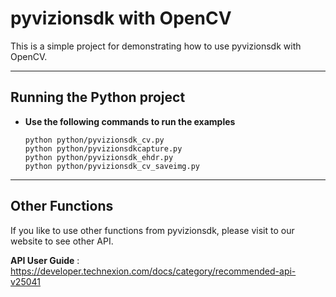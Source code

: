 # pyvizionsdk with OpenCV
This is a simple project for demonstrating how to use pyvizionsdk with OpenCV.

---

## Running the Python project

- **Use the following commands to run the examples**
    ```
    python python/pyvizionsdk_cv.py
    python python/pyvizionsdkcapture.py
    python python/pyvizionsdk_ehdr.py
    python python/pyvizionsdk_cv_saveimg.py
    ```

---

## Other Functions

If you like to use other functions from pyvizionsdk, please visit to our website to see other API.

**API User Guide** : https://developer.technexion.com/docs/category/recommended-api-v25041
